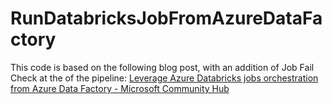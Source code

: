 # RunDatabricksJobFromAzureDataFactory

This code is based on the following blog post, with an addition of Job Fail Check at the of the pipeline:
[Leverage Azure Databricks jobs orchestration from Azure Data Factory - Microsoft Community Hub](https://techcommunity.microsoft.com/t5/analytics-on-azure-blog/leverage-azure-databricks-jobs-orchestration-from-azure-data/ba-p/3123862)
